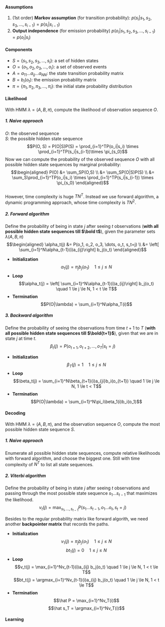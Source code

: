 #### Assumptions
1. (1st order) __Markov assumption__ (for transition probability):
   $p(s_i|s_1, s_2, s_3, \dots, s_{i-1}) = p(s_i|s_{i-1})$
2. __Output independence__ (for emission probability)
   $p(o_i|s_1, s_2, s_3, \dots, s_{i-1}) = p(o_i|s_i)$

#### Components
* $S = \{s_1, s_2, s_3, \dots, s_i\}$: a set of hidden states
* $O = \{o_1, o_2, o_3, \dots, o_i\}$: a set of observed events
* $A = a_{11}\dots a_{ij} \dots a_{NN}$: the state transition probability matrix
* $B = b_i(o_t)$: the emission probability matrix
* $\pi = \{\pi_1, \pi_2, \pi_3, \dots, \pi_i\}$: the initial state probability distribution

#### Likelihood
With HMM $\lambda = (A, B, \pi)$, compute the likelihood of observation sequence $O$.  

##### 1. Naive approach
$O$: the observed sequence  
$S$: the possible hidden state sequence  
$$P(O, S) = P(O|S)P(S) = \prod_{i=1}^TP(o_i|s_i) \times \prod_{i=1}^TP(s_i|s_{i-1})\times \pi_{s_0}$$
Now we can compute the probability of the observed sequence $O$ with all possible hidden state sequences by marginal probability:
$$\begin{aligned}
P(O) &= \sum_SP(O,S) \\
     &= \sum_SP(O|S)P(S) \\
     &= \sum_S\prod_{i=1}^TP(o_i|s_i) \times \prod_{i=1}^TP(s_i|s_{i-1}) \times \pi_{s_0}
\end{aligned}$$  
However, time complexity is huge $TN^T$. Instead we use forward algorithm, a dynamic programming approach, whose time complexity is $TN^2$.  
##### 2. Forward algorithm
Define the probability of being in state $j$ after seeing $t$ observations (__with all possible hidden state sequences till $\bold t$__), given the parameter sets $\lambda(A, B, \pi)$
$$\begin{aligned}
\alpha_t(j) &= P(o_1, o_2, o_3, \dots, o_t, s_t=j) \\
            &= \left[ \sum_{i=1}^N\alpha_{t-1}(i)a_{ij}\right] b_j(o_t)
\end{aligned}$$
* __Initialization__
  $$\alpha_1(j) = \pi_jb_j(o_1) \quad 1 \le j \le N$$
* __Loop__
  $$\alpha_t(j) = \left[ \sum_{i=1}^N\alpha_{t-1}(i)a_{ij}\right] b_j(o_t) \quad 1 \le j \le N, 1 < t \le T$$
* __Termination__
  $$P(O|\lambda) = \sum_{i=1}^N\alpha_T(i)$$

##### 3. Backward algorithm
Define the probability of seeing the observations from time $t + 1$ to $T$ (__with all possible hidden state sequences till $\bold{t+1}$__), given
that we are in state $j$ at time $t$.  
$$\beta_t(j) = P(o_{t+1}, o_{t+2}, \dots, o_T|s_t=j)$$
* __Initialization__
  $$\beta_T(j) = 1 \quad 1 \le j \le N$$
* __Loop__
  $$\beta_t(j) = \sum_{i=1}^N\beta_{t+1}(i)a_{ji}b_i(o_{t+1}) \quad 1 \le j \le N, 1 \le t < T$$
* __Termination__
  $$P(O|\lambda) = \sum_{i=1}^N\pi_i\beta_1(i)b_i(o_1)$$

#### Decoding
With HMM $\lambda = (A, B, \pi)$, and the  observation sequence $O$, compute the most possible hidden state sequence $S$. 
##### 1. Naive approach
Enumerate all possible hidden state sequences, compute relative likelihoods with forward algorithm, and choose the biggest one. Still with time complexity of $N^T$ to list all state sequences.
##### 2. Viterbi algorithm
Define the probability of being in state $j$ after seeing $t$ observations and passing through the most possible state sequence $s_1 \dots s_{t−1}$ that maximizes the likelihood.
$$v_t(j) = \max_{s_1, \dots, s_{t-1}}P(s_{1} \dots s_{t-1}, o_1 \dots o_t, s_t = j)$$  

Besides to the regular probability matrix like forward algorith, we need another __backpointer matrix__ that records the paths.  

* __Initialization__
  $$v_1(j) = \pi_jb_j(o_1)  \quad 1 \le j \le N$$
  $$bt_1(j) = 0  \quad 1 \le j \le N$$
* __Loop__
  $$v_t(j) = \max_{i=1}^Nv_{t-1}(i)a_{ij} b_j(o_t) \quad 1 \le j \le N, 1 < t \le T$$
  $$bt_t(j) = \argmax_{i=1}^Nv_{t-1}(i)a_{ij} b_j(o_t) \quad 1 \le j \le N, 1 < t \le T$$
* __Termination__
  $$\hat P = \max_{i=1}^Nv_T(i)$$
  $$\hat s_T = \argmax_{i=1}^Nv_T(i)$$  

#### Learning